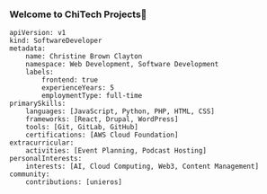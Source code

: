 ### Welcome to ChiTech Projects👋
```
apiVersion: v1
kind: SoftwareDeveloper
metadata:
    name: Christine Brown Clayton
    namespace: Web Development, Software Development
    labels:
        frontend: true
        experienceYears: 5
        employmentType: full-time
primarySkills:
    languages: [JavaScript, Python, PHP, HTML, CSS]
    frameworks: [React, Drupal, WordPress]
    tools: [Git, GitLab, GitHub]
    certifications: [AWS Cloud Foundation]
extracurricular:
    activities: [Event Planning, Podcast Hosting]
personalInterests:
    interests: [AI, Cloud Computing, Web3, Content Management]
community:
    contributions: [unieros]


  ```
<!--
**chitech/chitech** is a ✨ _special_ ✨ repository because its `README.md` (this file) appears on your GitHub profile.

- 🔭 I’m currently working on Gatsby Project decoupled with Drupal CMS
- 🌱 I’m  learning NodeJS and Python
- 👯 
- 🤔 I’m looking for help with NodeJS
- 😄 Pronouns: She/Her
-->
